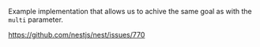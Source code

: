 Example implementation that allows us to achive the same goal as with the `multi` parameter.

https://github.com/nestjs/nest/issues/770

